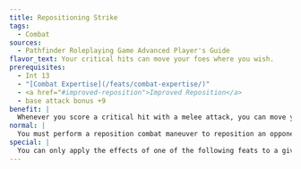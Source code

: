 ```yaml
---
title: Repositioning Strike
tags:
  - Combat
sources:
  - Pathfinder Roleplaying Game Advanced Player's Guide
flavor_text: Your critical hits can move your foes where you wish.
prerequisites:
  - Int 13
  - "[Combat Expertise](/feats/combat-expertise/)"
  - <a href="#improved-reposition">Improved Reposition</a>
  - base attack bonus +9
benefit: |
  Whenever you score a critical hit with a melee attack, you can move your opponent, in addition to the normal damage dealt by the attack. If your confirmation roll exceeds your opponent's CMD, you may move your opponent as if from the reposition combat maneuver. This does not provoke an attack of opportunity.
normal: |
  You must perform a reposition combat maneuver to reposition an opponent.
special: |
  You can only apply the effects of one of the following feats to a given critical hit: [Bull Rush Strike](/feats/bull-rush-strike/), [Disarming Strike](/feats/disarming-strike/), [Repositioning Strike](/feats/repositioning-strike/), [Sundering Strike](/feats/sundering-strike/), or [Tripping Strike](/feats/tripping-strike/). You may choose to use this feat after you make your confirmation roll.
---
```



